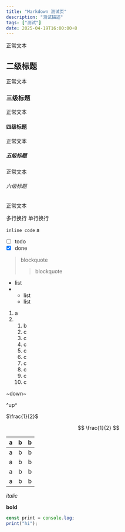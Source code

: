 ```yaml
---
title: "Markdown 测试页"
description: "测试描述"
tags: ["测试"]
date: 2025-04-19T16:00:00+8
---
```


正常文本

## 二级标题

正常文本

### 三级标题

正常文本

#### 四级标题

正常文本

##### 五级标题

正常文本

###### 六级标题

正常文本

多行换行
单行换行

`inline code` a

- [ ] todo
- [x] done

> blockquote
>
> > blockquote

- list
- - list
  - list

1. a
2. 1. b
   2. c
   3. c
   4. c
   5. c
   6. c
   7. c
   8. c
   9. c
   10. c

~down~

^up^

$\frac{1}{2}$

$$
\frac{1}{2}
$$

| a   |  b  |   b |
| :-- | :-: | --: |
| a   |  b  |   b |
| a   |  b  |   b |
| a   |  b  |   b |
| a   |  b  |   b |

_italic_

**bold**

```js
const print = console.log;
print("hi");
```
